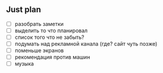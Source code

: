 ## Just plan
- [ ] разобрать заметки
- [ ] выделить то что планировал
- [ ] список того что не забыть?
- [ ] подумать над рекламной канала (где? сайт чуть позже)
- [ ] поменьше экранов
- [ ] рекомендация против машин
- [ ] музыка
